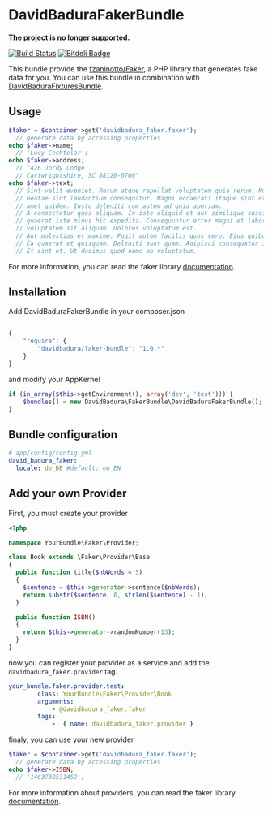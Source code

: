 DavidBaduraFakerBundle
=========================

**The project is no longer supported.**

[![Build Status](https://secure.travis-ci.org/DavidBadura/FakerBundle.png)](http://travis-ci.org/DavidBadura/FakerBundle)
[![Bitdeli Badge](https://d2weczhvl823v0.cloudfront.net/DavidBadura/fakerbundle/trend.png)](https://bitdeli.com/free "Bitdeli Badge")

This bundle provide the [fzaninotto/Faker](https://github.com/fzaninotto/Faker), a PHP library that generates fake data for you.
You can use this bundle in combination with [DavidBaduraFixturesBundle](https://github.com/DavidBadura/FixturesBundle).


Usage
-----

``` php
$faker = $container->get('davidbadura_faker.faker');
  // generate data by accessing properties
echo $faker->name;
  // 'Lucy Cechtelar';
echo $faker->address;
  // "426 Jordy Lodge
  // Cartwrightshire, SC 88120-6700"
echo $faker->text;
  // Sint velit eveniet. Rerum atque repellat voluptatem quia rerum. Numquam excepturi
  // beatae sint laudantium consequatur. Magni occaecati itaque sint et sit tempore. Nesciunt
  // amet quidem. Iusto deleniti cum autem ad quia aperiam.
  // A consectetur quos aliquam. In iste aliquid et aut similique suscipit. Consequatur qui
  // quaerat iste minus hic expedita. Consequuntur error magni et laboriosam. Aut aspernatur
  // voluptatem sit aliquam. Dolores voluptatum est.
  // Aut molestias et maxime. Fugit autem facilis quos vero. Eius quibusdam possimus est.
  // Ea quaerat et quisquam. Deleniti sunt quam. Adipisci consequatur id in occaecati.
  // Et sint et. Ut ducimus quod nemo ab voluptatum.
```

For more information, you can read the faker library [documentation](https://github.com/fzaninotto/Faker).

Installation
------------

Add DavidBaduraFakerBundle in your composer.json

``` js

{
    "require": {
        "davidbadura/faker-bundle": "1.0.*"
    }
}

```

and modify your AppKernel

```php
if (in_array($this->getEnvironment(), array('dev', 'test'))) {
    $bundles[] = new DavidBadura\FakerBundle\DavidBaduraFakerBundle();
}
```

Bundle configuration
--------------------

``` yaml
# app/config/config.yml
david_badura_faker:
  locale: de_DE #default: en_EN
```

Add your own Provider
---------------------

First, you must create your provider

``` php
<?php

namespace YourBundle\Faker\Provider;

class Book extends \Faker\Provider\Base
{
  public function title($nbWords = 5)
  {
    $sentence = $this->generator->sentence($nbWords);
    return substr($sentence, 0, strlen($sentence) - 1);
  }

  public function ISBN()
  {
    return $this->generator->randomNumber(13);
  }
}

```

now you can register your provider as a service and add the `davidbadura_faker.provider` tag.

``` yaml
your_bundle.faker.provider.test:
        class: YourBundle\Faker\Provider\Book
        arguments:
            - @davidbadura_faker.faker
        tags:
            -  { name: davidbadura_faker.provider }
```

finaly, you can use your new provider

``` php
$faker = $container->get('davidbadura_faker.faker');
  // generate data by accessing properties
echo $faker->ISBN;
  // '1463738531452';
```

For more information about providers, you can read the faker library [documentation](https://github.com/fzaninotto/Faker).
